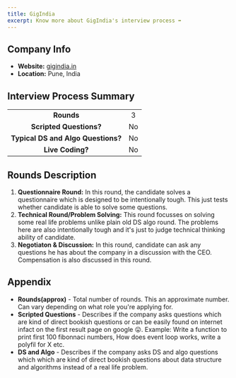 ```yaml
---
title: GigIndia
excerpt: Know more about GigIndia's interview process ➡️
---
```

## Company Info
- **Website:** [gigindia.in](https://gigindia.in/)
- **Location:** Pune, India

## Interview Process Summary
|                                    |       |
| :--------------------------------: | :---: |
|             **Rounds**             |   3   |
|      **Scripted Questions?**       |  No   |
| **Typical DS and Algo Questions?** |  No   |
|          **Live Coding?**          |  No   |

## Rounds Description
1. **Questionnaire Round:** In this round, the candidate solves a questionnaire which is designed to be intentionally tough. This just tests whether candidate is able to solve some questions.
2. **Technical Round/Problem Solving:** This round focusses on solving some real life problems unlike plain old DS algo round. The problems here are also intentionally tough and it's just to judge technical thinking ability of candidate.
3. **Negotiaton & Discussion:** In this round, candidate can ask any questions he has about the company in a discussion with the CEO. Compensation is also discussed in this round.

## Appendix
- **Rounds(approx)** - Total number of rounds. This an approximate number. Can vary depending on what role you're applying for.
- **Scripted Questions** - Describes if the company asks questions which are kind of direct bookish questions or can be easily found on internet infact on the first result page on google 😛. Example: Write a function to print first 100 fibonnaci numbers, How does event loop works, write a polyfil for X etc.
- **DS and Algo** - Describes if the company asks DS and algo questions which which are kind of direct bookish questions about data structure and algorithms instead of a real life problem.
